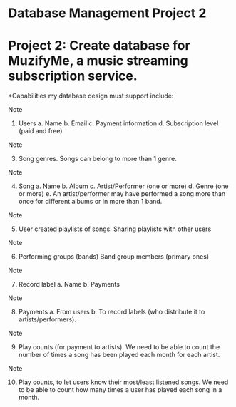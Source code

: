 # Database Management Project 2
# Project 2: Create database for MuzifyMe, a music streaming subscription service.
*Capabilities my database design must support include:
> [!NOTE]
> 1.	Users 
	a.	Name
	b.	Email
	c.	Payment information
	d.	Subscription level (paid and free)

> [!NOTE]
> 3.	Song genres. Songs can belong to more than 1 genre.

> [!NOTE]
> 4.	Song
	a.	Name
	b.	Album
	c.	Artist/Performer (one or more)
	d.	Genre (one or more)
	e.	An artist/performer may have performed a song more than once for different albums or in more than 1 band.

> [!NOTE]
> 5.	User created playlists of songs.
	Sharing playlists with other users

> [!NOTE]
> 6.	Performing groups (bands)
	Band group members (primary ones)

> [!NOTE]
> 7.	Record label
	a.	Name
	b.	Payments

> [!NOTE]
> 8.	Payments 
	a.	From users
	b.	To record labels (who distribute it to artists/performers).

> [!NOTE]
> 9.	Play counts (for payment to artists). We need to be able to count the number of times a song has been played each month for each artist.

> [!NOTE]
> 10.	Play counts, to let users know their most/least listened songs. We need to be able to count how many times a user has played each song in a month.

